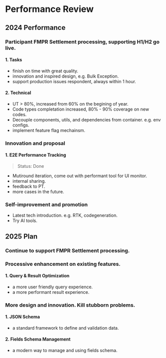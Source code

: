 # Performance Review

## 2024 Performance

### Participant FMPR Settlement processing, supporting H1/H2 go live.

#### 1. Tasks

- finish on time with great quality.
- innovation and inspired design, e.g. Bulk Exception.
- support production issues respondent, always within 1 hour.

#### 2. Technical

- UT > 80%, increased from 60% on the begining of year.
- Code types completation increased, 80% - 90% coverage on new codes.
- Decouple components, utils, and dependencies from container. e.g. env configs.
- implement feature flag mechainsm.

### Innovation and proposal

#### 1. E2E Performance Tracking

> Status: Done

- Mutiround iteration, come out with performant tool for UI monitor.
- internal sharing.
- feedback to PT.
- more cases in the future.

### Self-improvement and promotion

- Latest tech introduction. e.g. RTK, codegeneration.
- Try AI tools.

## 2025 Plan

### Continue to support FMPR Settlement processing.

### Processive enhancement on existing features.

#### 1. Query & Result Optimization

- a more user friendly query experience.
- a more performant result experience.

### More design and innovation. Kill stubborn problems.

#### 1. JSON Schema

- a standard framework to define and validation data.

#### 2. Fields Schema Management

- a modern way to manage and using fields schema.